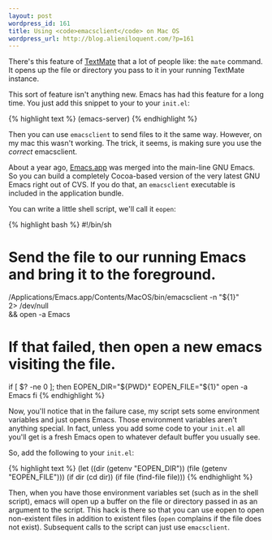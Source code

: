 ```yaml
---
layout: post
wordpress_id: 161
title: Using <code>emacsclient</code> on Mac OS
wordpress_url: http://blog.alieniloquent.com/?p=161
---
```

There's this feature of [TextMate][1] that a lot of people like: the `mate`
command. It opens up the file or directory you pass to it in your running
TextMate instance.

This sort of feature isn't anything new. Emacs has had this feature for a long
time. You just add this snippet to your to your `init.el`:

{% highlight text %}
(emacs-server)
{% endhighlight %}

Then you can use `emacsclient` to send files to it the same way. However, on
my mac this wasn't working. The trick, it seems, is making sure you use the
_correct_ emacsclient.

About a year ago, [Emacs.app][2] was merged into the main-line GNU Emacs. So
you can build a completely Cocoa-based version of the very latest GNU Emacs
right out of CVS. If you do that, an `emacsclient` executable is included in
the application bundle.

You can write a little shell script, we'll call it `eopen`:

{% highlight bash %}
#!/bin/sh

# Send the file to our running Emacs and bring it to the foreground.
/Applications/Emacs.app/Contents/MacOS/bin/emacsclient -n "${1}" \
  2> /dev/null \
  && open -a Emacs

# If that failed, then open a new emacs visiting the file.
if [ $? -ne 0 ]; then
  EOPEN_DIR="${PWD}" EOPEN_FILE="${1}" open -a Emacs
fi
{% endhighlight %}

Now, you'll notice that in the failure case, my script sets some environment
variables and just opens Emacs. Those environment variables aren't anything
special. In fact, unless you add some code to your `init.el` all you'll get is
a fresh Emacs open to whatever default buffer you usually see.

So, add the following to your `init.el`:

{% highlight text %}
(let ((dir (getenv "EOPEN_DIR"))
      (file (getenv "EOPEN_FILE")))
  (if dir
      (cd dir))
  (if file
      (find-file file)))
{% endhighlight %}

Then, when you have those environment variables set (such as in the shell
script), emacs will open up a buffer on the file or directory passed in as an
argument to the script. This hack is there so that you can use eopen to open
non-existent files in addition to existent files (`open` complains if the file
does not exist). Subsequent calls to the script can just use `emacsclient`.

   [1]: http://macromates.com/

   [2]: http://emacs-app.sourceforge.net/

